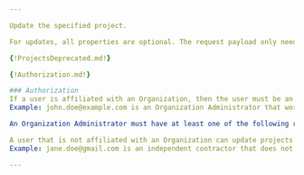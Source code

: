 ```yaml
---

Update the specified project.

For updates, all properties are optional. The request payload only needs to contain the properties that you would like to update. 

{!ProjectsDeprecated.md!}

{!Authorization.md!}

### Authorization
If a user is affiliated with an Organization, then the user must be an Organization Administrator in order to update a project that is owned by the Organization.  
Example: john.doe@example.com is an Organization Administrator that works for Example Industries that has an account with Bentley. John will be able to update any project that belongs to Example Industries. 

An Organization Administrator must have at least one of the following roles assigned in User Management: Account Administrator, Co-Administrator, or CONNECT Services Administrator. For more information about User Management please visit our Bentley Communities [Licensing, Cloud, and Web Services](https://communities.bentley.com/communities/other_communities/licensing_cloud_and_web_services/w/wiki/50711/user-management-2-0) wiki page.

A user that is not affiliated with an Organization can update projects that are owned by the user account.  
Example: jane.doe@gmail.com is an independent contractor that does not have an account with Bentley. Jane will be able to update any project that belong to Jane. Jane owns any project that she created.

---
```


